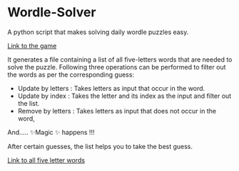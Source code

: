 # Wordle-Solver

A python script that makes solving daily wordle puzzles easy.

[Link to the game](https://www.nytimes.com/games/wordle/index.html)

It generates a file containing a list of all five-letters words that are needed to solve the puzzle.
Following three operations can be performed to filter out the words as per the corresponding guess:
- Update by letters : Takes letters as input that occur in the word.
- Update by index : Takes the letter and its index as the input and filter out the list. 
- Remove by letters : Takes letters as input that does not occur in the word,

And.....  ✨Magic ✨    happens   !!!

After certain guesses, the list helps you to take the best guess.

[Link to all five letter words](https://meaningpedia.com/5-letter-words?show=all)
